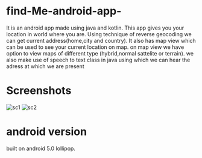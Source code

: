 # find-Me-android-app-

It is an android app made using java and kotlin.
This app gives you your location in world where you are.
Using technique of reverse geocoding we can get current address(home,city and country).
It also has map view which can be used to see your current location on map.
on map view we have option to view maps of different type (hybrid,normal sattelite or terrain).
we also make use of speech to text class in java using which we can hear the adress at which we are present 

# Screenshots

![sc1](https://user-images.githubusercontent.com/51230244/111027617-50d23600-8417-11eb-9353-c674d34918b6.jpg) ![sc2](https://user-images.githubusercontent.com/51230244/111027619-54fe5380-8417-11eb-923c-1ce1556f8712.jpg)


# android version
built on android 5.0 lollipop.
